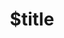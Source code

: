 ---
title: $title
second_title: Referencia de API de GroupDocs.Signature para .NET
description: $description
type: docs
weight: $weight
url: /es/net/$ref/
---
